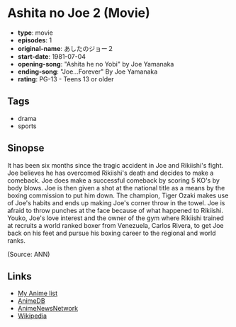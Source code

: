# Ashita no Joe 2 (Movie)

-   **type**: movie
-   **episodes**: 1
-   **original-name**: あしたのジョー２
-   **start-date**: 1981-07-04
-   **opening-song**: "Ashita he no Yobi" by Joe Yamanaka
-   **ending-song**: "Joe...Forever" By Joe Yamanaka
-   **rating**: PG-13 - Teens 13 or older

## Tags

-   drama
-   sports

## Sinopse

It has been six months since the tragic accident in Joe and Rikiishi's fight. Joe believes he has overcomed Rikiishi's death and decides to make a comeback. Joe does make a successful comeback by scoring 5 KO's by body blows. Joe is then given a shot at the national title as a means by the boxing commission to put him down. The champion, Tiger Ozaki makes use of Joe's habits and ends up making Joe's corner throw in the towel. Joe is afraid to throw punches at the face because of what happened to Rikiishi. Youko, Joe's love interest and the owner of the gym where Rikiishi trained at recruits a world ranked boxer from Venezuela, Carlos Rivera, to get Joe back on his feet and pursue his boxing career to the regional and world ranks.

(Source: ANN)

## Links

-   [My Anime list](https://myanimelist.net/anime/2922/Ashita_no_Joe_2_Movie)
-   [AnimeDB](http://anidb.info/perl-bin/animedb.pl?show=anime&aid=4862)
-   [AnimeNewsNetwork](http://www.animenewsnetwork.com/encyclopedia/anime.php?id=3476)
-   [Wikipedia](http://en.wikipedia.org/wiki/Ashita_No_Joe)
